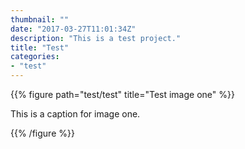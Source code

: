 ```yaml
---
thumbnail: ""
date: "2017-03-27T11:01:34Z"
description: "This is a test project."
title: "Test"
categories: 
- "test"
---
```


{{% figure path="test/test" title="Test image one" %}}
	
This is a caption for image one.

{{% /figure %}}
